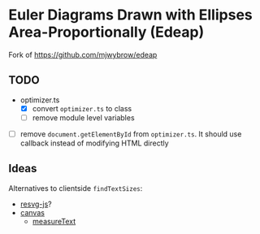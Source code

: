 # Euler Diagrams Drawn with Ellipses Area-Proportionally (Edeap)

Fork of https://github.com/mjwybrow/edeap

## TODO

- optimizer.ts
  - [x] convert `optimizer.ts` to class 
  - [ ] remove module level variables
- [ ] remove `document.getElementById` from `optimizer.ts`. It should use callback instead of modifying HTML directly

## Ideas

Alternatives to clientside `findTextSizes`:

- [resvg-js](https://github.com/yisibl/resvg-js)?
- [canvas](https://github.com/Brooooooklyn/canvas)
  - [measureText](https://developer.mozilla.org/en-US/docs/Web/API/CanvasRenderingContext2D/measureText)
